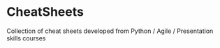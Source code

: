 # CheatSheets
Collection of cheat sheets developed from Python / Agile / Presentation skills courses
